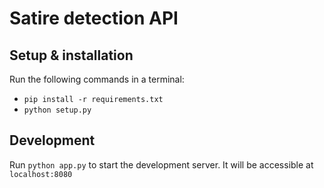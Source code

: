 # Satire detection API

## Setup & installation

Run the following commands in a terminal:

- `pip install -r requirements.txt`
- `python setup.py`

## Development

Run `python app.py` to start the development server. It will be accessible at `localhost:8080`
